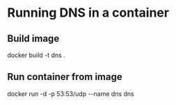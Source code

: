 # Running DNS in a container

## Build image
docker build -t dns .

## Run container from image
docker run -d -p 53:53/udp --name dns dns
